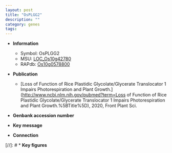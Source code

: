 ```yaml
---
layout: post
title: "OsPLGG2"
description: ""
category: genes
tags: 
---
```


* **Information**  
    + Symbol: OsPLGG2  
    + MSU: [LOC_Os10g42780](http://rice.plantbiology.msu.edu/cgi-bin/ORF_infopage.cgi?orf=LOC_Os10g42780)  
    + RAPdb: [Os10g0578800](http://rapdb.dna.affrc.go.jp/viewer/gbrowse_details/irgsp1?name=Os10g0578800)  

* **Publication**  
    + [Loss of Function of Rice Plastidic Glycolate/Glycerate Translocator 1 Impairs Photorespiration and Plant Growth.](http://www.ncbi.nlm.nih.gov/pubmed?term=Loss of Function of Rice Plastidic Glycolate/Glycerate Translocator 1 Impairs Photorespiration and Plant Growth.%5BTitle%5D), 2020, Front Plant Sci.

* **Genbank accession number**  

* **Key message**  

* **Connection**  

[//]: # * **Key figures**  


